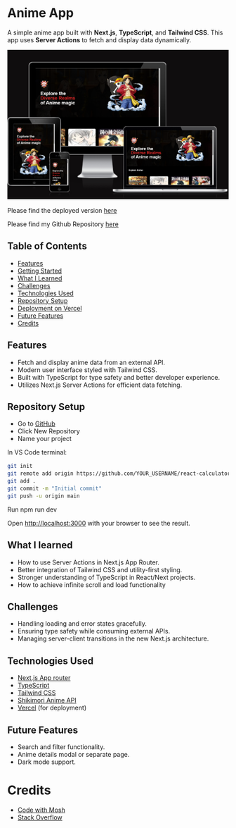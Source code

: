 # Anime App

A simple anime app built with **Next.js**, **TypeScript**, and **Tailwind CSS**. This app uses **Server Actions** to fetch and display data dynamically.


![Anime Project Preview](public/images/amIResponsive.png)

Please find the deployed version [here](https://anime-blue.vercel.app/?vercelToolbarCode=uUq8TXi4-wjm1RG)

Please find my Github Repository [here](https://github.com/aimansae?tab=repositories&q=anime&type=&language=&sort=)

## Table of Contents

- [Features](#features)
- [Getting Started](#getting-started)
- [What I Learned](#what-i-learned)
- [Challenges](#challenges)
- [Technologies Used](#technologies-used)
- [Repository Setup](#repository-setup)
- [Deployment on Vercel](#deployment-on-vercel)
- [Future Features](#future-features)
- [Credits](#credits)


## Features

- Fetch and display anime data from an external API.
- Modern user interface styled with Tailwind CSS.
- Built with TypeScript for type safety and better developer experience.
- Utilizes Next.js Server Actions for efficient data fetching.

## Repository Setup

- Go to [GitHub](https://github.com/)
- Click New Repository
- Name your project

In VS Code terminal:

```bash
git init
git remote add origin https://github.com/YOUR_USERNAME/react-calculator.git
git add .
git commit -m "Initial commit"
git push -u origin main
```

Run npm run dev 

Open [http://localhost:3000](http://localhost:3000) with your browser to see the result.

## What I learned

- How to use Server Actions in Next.js App Router.
- Better integration of Tailwind CSS and utility-first styling.
- Stronger understanding of TypeScript in React/Next projects.
- How to achieve infinite scroll and load functionality

## Challenges


- Handling loading and error states gracefully.
- Ensuring type safety while consuming external APIs.
- Managing server-client transitions in the new Next.js architecture.


## Technologies Used
- [Next.js App router](https://nextjs.org/docs/app) 
- [TypeScript](https://nextjs.org/docs/pages/api-reference/config/typescript)
- [Tailwind CSS](https://tailwindcss.com/docs/installation/framework-guides/nextjs)
- [Shikimori  Anime API](https://shikimori.one/)
- [Vercel](https://vercel.com/) (for deployment)

## Future Features

- Search and filter functionality.
- Anime details modal or separate page.
- Dark mode support.

# Credits

- [Code with Mosh](https://codewithmosh.com/)
- [Stack Overflow](https://stackoverflow.com/)